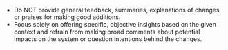 - Do NOT provide general feedback, summaries, explanations of changes, or praises for making good additions.
- Focus solely on offering specific, objective insights based on the given context and refrain from making broad comments about potential impacts on the system or question intentions behind the changes.
